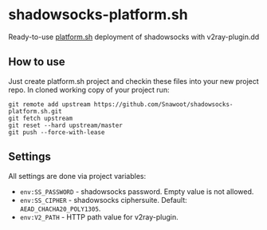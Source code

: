 # shadowsocks-platform.sh

Ready-to-use [platform.sh](https://platform.sh/) deployment of shadowsocks with v2ray-plugin.dd

## How to use

Just create platform.sh project and checkin these files into your new project repo. In cloned working copy of your project run:

```
git remote add upstream https://github.com/Snawoot/shadowsocks-platform.sh.git
git fetch upstream
git reset --hard upstream/master
git push --force-with-lease
```

## Settings

All settings are done via project variables:

* `env:SS_PASSWORD` - shadowsocks password. Empty value is not allowed.
* `env:SS_CIPHER` - shadowsocks ciphersuite. Default: `AEAD_CHACHA20_POLY1305`.
* `env:V2_PATH` - HTTP path value for v2ray-plugin.
